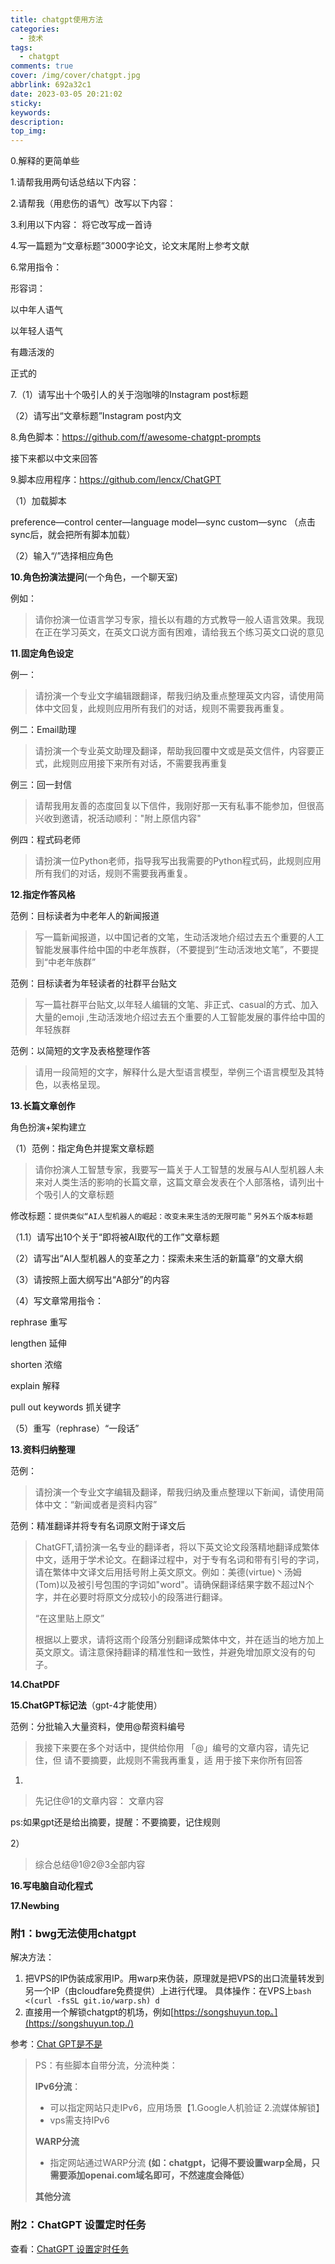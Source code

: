 ```yaml
---
title: chatgpt使用方法
categories:
  - 技术
tags:
  - chatgpt
comments: true
cover: /img/cover/chatgpt.jpg
abbrlink: 692a32c1
date: 2023-03-05 20:21:02
sticky:
keywords:
description:
top_img:
---
```


0.解释的更简单些

1.请帮我用两句话总结以下内容：  

2.请帮我（用悲伤的语气）改写以下内容：

3.利用以下内容： 将它改写成一首诗

4.写一篇题为“文章标题”3000字论文，论文末尾附上参考文献

6.常用指令：

形容词：

以中年人语气

以年轻人语气

有趣活泼的

正式的

7.（1）请写出十个吸引人的关于泡咖啡的Instagram post标题

（2）请写出“文章标题”Instagram post内文

8.角色脚本：https://github.com/f/awesome-chatgpt-prompts

接下来都以中文来回答

9.脚本应用程序：https://github.com/lencx/ChatGPT

（1）加载脚本

preference—control center—language model—sync custom—sync （点击sync后，就会把所有脚本加载）

（2）输入“/”选择相应角色

**10.角色扮演法提问**(一个角色，一个聊天室)

例如：

> 请你扮演一位语言学习专家，擅长以有趣的方式教导一般人语言效果。我现在正在学习英文，在英文口说方面有困难，请给我五个练习英文口说的意见

**11.固定角色设定**

例一：

> 请扮演一个专业文字编辑跟翻译，帮我归纳及重点整理英文内容，请使用简体中文回复，此规则应用所有我们的对话，规则不需要我再重复。

例二：Email助理

>请扮演一个专业英文助理及翻译，帮助我回覆中文或是英文信件，内容要正式，此规则应用接下来所有对话，不需要我再重复

例三：回一封信

> 请帮我用友善的态度回复以下信件，我刚好那一天有私事不能参加，但很高兴收到邀请，祝活动顺利："附上原信内容"

例四：程式码老师

>请扮演一位Python老师，指导我写出我需要的Python程式码，此规则应用所有我们的对话，规则不需要我再重复。

**12.指定作答风格**

范例：目标读者为中老年人的新闻报道

> 写一篇新闻报道，以中国记者的文笔，生动活泼地介绍过去五个重要的人工智能发展事件给中国的中老年族群，（不要提到“生动活泼地文笔”，不要提到“中老年族群”

范例：目标读者为年轻读者的社群平台贴文 

> 写一篇社群平台贴文,以年轻人编辑的文笔、非正式、casual的方式、加入大量的emoji ,生动活泼地介绍过去五个重要的人工智能发展的事件给中国的年轻族群

范例：以简短的文字及表格整理作答

> 请用一段简短的文字，解释什么是大型语言模型，举例三个语言模型及其特色，以表格呈现。
>

**13.长篇文章创作**

角色扮演+架构建立

（1）范例：指定角色并提案文章标题

> 请你扮演人工智慧专家，我要写一篇关于人工智慧的发展与AI人型机器人未来对人类生活的影响的长篇文章，这篇文章会发表在个人部落格，请列出十个吸引人的文章标题

修改标题：`提供类似“AI人型机器人的崛起：改变未来生活的无限可能＂另外五个版本标题`

（1.1）请写出10个关于“即将被AI取代的工作”文章标题

（2）请写出“AI人型机器人的变革之力：探索未来生活的新篇章”的文章大纲

（3）请按照上面大纲写出“A部分”的内容

（4）写文章常用指令：

rephrase 重写

lengthen 延伸

shorten 浓缩

explain 解释

pull out keywords 抓关键字

（5）重写（rephrase）“一段话”

**13.资料归纳整理**

范例：

> 请扮演一个专业文字编辑及翻译，帮我归纳及重点整理以下新闻，请使用简体中文：“新闻或者是资料内容”

范例：精准翻译并将专有名词原文附于译文后

> ChatGFT,请扮演一名专业的翻译者，将以下英文论文段落精地翻译成繁体中文，适用于学术论文。在翻译过程中，对于专有名词和带有引号的字词，请在繁体中文译文后用括号附上英文原文。例如：美德(virtue)丶汤姆(Tom)以及被引号包围的字词如"word"。请确保翻译结果字数不超过N个字，并在必要时将原文分成较小的段落进行翻译。
>
> 
>
> “在这里贴上原文”
>
> 
>
> 根据以上要求，请将这雨个段落分别翻译成繁体中文，并在适当的地方加上英文原文。请注意保持翻译的精准性和一致性，并避免增加原文没有的句子。

**14.ChatPDF**

**15.ChatGPT标记法**（gpt-4才能使用）

范例：分批输入大量资料，使用@帮资料编号

> 我接下来要在多个对话中，提供给你用 「@」编号的文章内容，请先记住，但 请不要摘要，此规则不需我再重复，适 用于接下来你所有回答

1)

> 先记住@1的文章内容：
> 文章内容

ps:如果gpt还是给出摘要，提醒：不要摘要，记住规则

2）

> 综合总结@1@2@3全部内容

**16.写电脑自动化程式**

**17.Newbing**

### 附1：bwg无法使用chatgpt

解决方法：

1. 把VPS的IP伪装成家用IP。用warp来伪装，原理就是把VPS的出口流量转发到另一个IP（由cloudfare免费提供）上进行代理。
   具体操作：在VPS上`bash <(curl -fsSL git.io/warp.sh) d`
2. 直接用一个解锁chatgpt的机场，例如[https://songshuyun.top。](https://songshuyun.top./)

参考：[Chat GPT是不是](https://github.com/Alvin9999/new-pac/issues/1407)

> PS：有些脚本自带分流，分流种类：
>
> **IPv6分流**：
>
> - 可以指定网站只走IPv6，应用场景【1.Google人机验证 2.流媒体解锁】
> - vps需支持IPv6
>
> **WARP分流**
>
> + 指定网站通过WARP分流 **(如：chatgpt，记得不要设置warp全局，只需要添加openai.com域名即可，不然速度会降低）**
>
> **其他分流**

### 附2：ChatGPT 设置定时任务

查看：[ChatGPT 设置定时任务](/archives/964093b3/#ChatGPT设置定时任务)
